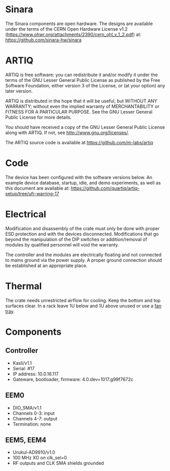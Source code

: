 # Sinara

The Sinara components are open hardware. The designs are available under the
terms of the CERN Open Hardware License v1.2
(https://www.ohwr.org/attachments/2390/cern_ohl_v_1_2.pdf) at:
https://github.com/sinara-hw/sinara

# ARTIQ

ARTIQ is free software: you can redistribute it and/or modify it under the
terms of the GNU Lesser General Public License as published by the Free
Software Foundation, either version 3 of the License, or (at your option) any
later version.

ARTIQ is distributed in the hope that it will be useful, but WITHOUT ANY
WARRANTY; without even the implied warranty of MERCHANTABILITY or FITNESS FOR A
PARTICULAR PURPOSE. See the GNU Lesser General Public License for more details.

You should have received a copy of the GNU Lesser General Public License along
with ARTIQ. If not, see <http://www.gnu.org/licenses/>.

The ARTIQ source code is available at https://github.com/m-labs/artiq

# Code

The device has been configured with the software versions below.
An example device database, startup, idle, and demo experiments, as well
as this document are available at:
https://github.com/quartiq/artiq-setup/tree/ufr-warring-17

# Electrical

Modification and disassembly of the crate must only be done with proper ESD
protection and with the devices disconnected. Modifications that go beyond the
manipulation of the DIP switches or addition/removal of modules by qualified
personnel will void the warranty.

The controller and the modules are electrically floating and not connected
to mains ground via the power supply. A proper ground connection should be
established at an appropriate place.

# Thermal

The crate needs unrestricted airflow for cooling. Keep the bottom and top
surfaces clear. In a rack leave 1U below and 1U above unused or use a [fan](https://www.reichelt.de/Zubehoer-Schaltschrankgehaeuse/LOGILINK-FAU02FG/3/index.html?ARTICLE=161905) [tray](https://www.digikey.de/product-detail/en/orion-fans/OA300ST-230/1053-1428-ND/2658718).

# Components

## Controller

* Kasli/v1.1
* Serial: #17
* IP address: 10.0.16.117
* Gateware, bootloader, firmware: 4.0.dev+1017.g99f7672c

## EEM0

* DIO_SMA/v1.1
* Channels 0-3: input
* Channels 4-7: output
* Termination: none

## EEM5, EEM4

* Urukul-AD9910/v1.0
* 100 MHz XO on clk_sel=0
* RF outputs and CLK SMA shields grounded
